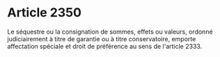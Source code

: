 # Article 2350

Le séquestre ou la consignation de sommes, effets ou valeurs, ordonné judiciairement à titre de garantie ou à titre conservatoire, emporte affectation spéciale et droit de préférence au sens de l'article 2333.
